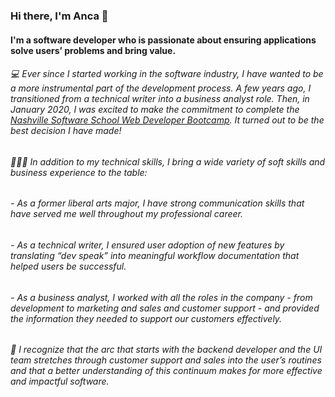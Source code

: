 ### Hi there, I'm Anca 👋

#### I'm a software developer who is passionate about ensuring applications solve users’ problems and bring value. 

###### 💻   Ever since I started working in the software industry, I have wanted to be a more instrumental part of the development process. A few years ago, I transitioned from a technical writer into a business analyst role. Then, in January 2020, I was excited to make the commitment to complete the *[Nashville Software School Web Developer Bootcamp](http://nashvillesoftwareschool.com/)*. It turned out to be the best decision I have made!

###### 💁🏻‍♀️  In addition to my technical skills, I bring a wide variety of soft skills and business experience to the table: 
   ###### - As a former liberal arts major, I have strong communication skills that have served me well throughout my professional career. 
   ###### - As a technical writer, I ensured user adoption of new features by translating “dev speak” into meaningful workflow documentation that helped users be successful.
   ###### - As a business analyst, I worked with all the roles in the company - from development to marketing and sales and customer support  - and provided the information they needed to support our customers effectively.

###### 🎯   I recognize that the arc that starts with the backend developer and the UI team stretches through customer support and sales into the user’s routines and that a better understanding of this continuum makes for more effective and impactful software. 

<!--
**ancasimon/ancasimon** is a ✨ _special_ ✨ repository because its `README.md` (this file) appears on your GitHub profile.

Here are some ideas to get you started:

- 🔭 I’m currently working on ...
- 🌱 I’m currently learning ...
- 👯 I’m looking to collaborate on ...
- 🤔 I’m looking for help with ...
- 💬 Ask me about ...
- 📫 How to reach me: ...
- 😄 Pronouns: ...
- ⚡ Fun fact: ...
-->
